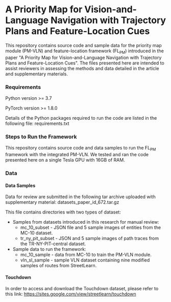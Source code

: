 # A Priority Map for Vision-and-Language Navigation with Trajectory Plans and Feature-Location Cues

This repository contains source code and sample data for the priority map module (PM-VLN) and feature-location framework (FL<sub>PM</sub>) introduced in the paper "A Priority Map for Vision-and-Language Navigation with Trajectory Plans and Feature-Location Cues". The files presented here are intended to assist reviewers in assessing the methods and data detailed in the article and supplementary materials.


### Requirements
Python version >= 3.7

PyTorch version >= 1.8.0

Details of the Python packages required to run the code are listed in the following file:
requirements.txt

### Steps to Run the Framework
This repository contains source code and data samples to run the FL<sub>PM</sub> framework with the integrated PM-VLN. We tested and ran the code presented here on a single Tesla GPU with 16GB of RAM.


### Data
#### Data Samples
Data for review are submitted in the following tar archive uploaded with supplementary material: datasets_paper_id_672.tar.gz

This file contains directories with two types of dataset: 
* Samples from datasets introduced in this research for manual review:
  - mc_10_subset - JSON file and 5 sample images of entities from the MC-10 dataset.
  - tr_ny_pit_subset - JSON and 5 sample images of path traces from the TR-NY-PIT-central dataset.
* Sample data to run the framework:
  - mc_10_sample - data from MC-10 to train the PM-VLN module.
  - vln_sl_sample - sample VLN dataset containing nine modified samples of routes from StreetLearn. 

#### Touchdown
In order to access and download the Touchdown dataset, please refer to this link:
https://sites.google.com/view/streetlearn/touchdown
